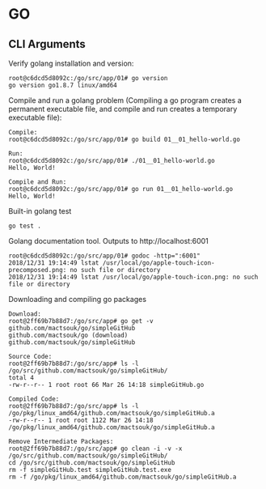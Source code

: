 # GO

## CLI Arguments

Verify golang installation and version:

```
root@c6dcd5d8092c:/go/src/app/01# go version
go version go1.8.7 linux/amd64
```

Compile and run a golang problem (Compiling a go program creates a permanent 
executable file, and compile and run creates a temporary executable file):

```
Compile:
root@c6dcd5d8092c:/go/src/app/01# go build 01__01_hello-world.go

Run:
root@c6dcd5d8092c:/go/src/app/01# ./01__01_hello-world.go
Hello, World!

Compile and Run:
root@c6dcd5d8092c:/go/src/app/01# go run 01__01_hello-world.go
Hello, World!
```

Built-in golang test

```
go test .
```

Golang documentation tool.  Outputs to http://localhost:6001

```
root@c6dcd5d8092c:/go/src/app/01# godoc -http=":6001"
2018/12/31 19:14:49 lstat /usr/local/go/apple-touch-icon-precomposed.png: no such file or directory
2018/12/31 19:14:49 lstat /usr/local/go/apple-touch-icon.png: no such file or directory
```

Downloading and compiling go packages

```
Download:
root@2ff69b7b88d7:/go/src/app# go get -v github.com/mactsouk/go/simpleGitHub
github.com/mactsouk/go (download)
github.com/mactsouk/go/simpleGitHub

Source Code:
root@2ff69b7b88d7:/go/src/app# ls -l /go/src/github.com/mactsouk/go/simpleGitHub/
total 4
-rw-r--r-- 1 root root 66 Mar 26 14:18 simpleGitHub.go

Compiled Code:
root@2ff69b7b88d7:/go/src/app# ls -l /go/pkg/linux_amd64/github.com/mactsouk/go/simpleGitHub.a 
-rw-r--r-- 1 root root 1122 Mar 26 14:18 /go/pkg/linux_amd64/github.com/mactsouk/go/simpleGitHub.a

Remove Intermediate Packages:
root@2ff69b7b88d7:/go/src/app# go clean -i -v -x /go/src/github.com/mactsouk/go/simpleGitHub/
cd /go/src/github.com/mactsouk/go/simpleGitHub
rm -f simpleGitHub.test simpleGitHub.test.exe
rm -f /go/pkg/linux_amd64/github.com/mactsouk/go/simpleGitHub.a
```
